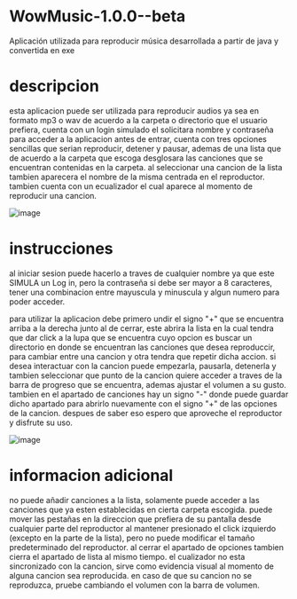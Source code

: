 # WowMusic-1.0.0--beta
Aplicación utilizada para reproducir música desarrollada a partir de java y convertida en exe

 # descripcion
 esta aplicacion puede ser utilizada para reproducir audios ya sea en formato mp3 o wav de acuerdo a la carpeta o directorio que el usuario prefiera, cuenta con un login simulado el solicitara nombre y contraseña para acceder a la aplicacion antes de entrar, cuenta con tres opciones sencillas que serian reproducir, detener y pausar, ademas de una lista que de acuerdo a la carpeta que escoga desglosara las canciones que se encuentran contenidas en la carpeta. al seleccionar una cancion de la lista tambien aparecera el nombre de la misma centrada en el reproductor. tambien cuenta con un ecualizador el cual aparece al momento de reproducir una cancion.

 ![image](https://github.com/Marcosjac/WowMusic-1.0.0--beta/assets/143372433/09603cb0-ca16-4778-820c-38a2f05206b8)


# instrucciones
al iniciar sesion puede hacerlo a traves de cualquier nombre ya que este SIMULA un Log in, pero la contraseña si debe ser mayor a 8 caracteres, tener una combinacion entre mayuscula y minuscula y algun numero para poder acceder.

para utilizar la aplicacion debe primero undir el signo "+" que se encuentra arriba a la derecha junto al de cerrar, este abrira la lista en la cual tendra que dar click a la lupa que se encuentra cuyo opcion es buscar un directorio en donde se encuentran las canciones que desea reproduccir, para cambiar entre una cancion y otra tendra que repetir dicha accion. si desea interactuar con la cancion puede empezarla, pausarla, detenerla y tambien seleccionar que punto de la cancion quiere acceder a traves de la barra de progreso que se encuentra, ademas ajustar el volumen a su gusto. tambien en el apartado de canciones hay un signo "-" donde puede guardar dicho apartado para abrirlo nuevamente con el signo "+" de las opciones de la cancion. despues de saber eso espero que aproveche el reproductor y disfrute su uso.

![image](https://github.com/Marcosjac/WowMusic-1.0.0--beta/assets/143372433/d9c31873-e2ae-4050-8de4-5f103118b48f)


# informacion adicional
no puede añadir canciones a la lista, solamente puede acceder a las canciones que ya esten establecidas en cierta carpeta escogida.
puede mover las pestañas en la direccion que prefiera de su pantalla desde cualquier parte del reproductor al mantener presionado el click izquierdo (excepto en la parte de la lista), pero no puede modificar el tamaño predeterminado del reproductor.
al cerrar el apartado de opciones tambien cierra el apartado de lista al mismo tiempo.
el cualizador no esta sincronizado con la cancion, sirve como evidencia visual al momento de alguna cancion sea reproducida.
en caso de que su cancion no se reproduzca, pruebe cambiando el volumen con la barra de volumen.

